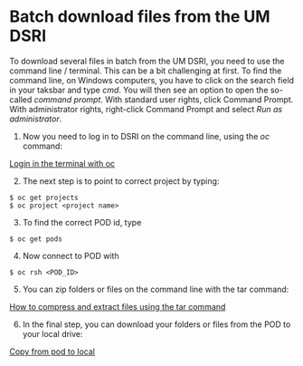 # Batch download files from the UM DSRI

To download several files in batch from the UM DSRI, you need to use the command line / terminal. This can be a bit challenging at first.
To find the command line, on Windows computers, you have to click on the search field in your taksbar and type *cmd*.
You will then see an option to open the so-called *command prompt*. With standard user rights, click Command Prompt.
With administrator rights, right-click Command Prompt and select *Run as administrator*.

1) Now you need to log in to DSRI on the command line, using the *oc* command:

[Login in the terminal with oc](https://dsri.maastrichtuniversity.nl/docs/openshift-install/#login-in-the-terminal-with-oc)

2) The next step is to point to correct project by typing:
```
$ oc get projects
$ oc project <project name>
```
3) To find the correct POD id, type
```
$ oc get pods
```
4) Now connect to POD with
```
$ oc rsh <POD_ID>
```
5) You can zip folders or files on the command line with the tar command:

[How to compress and extract files using the tar command](https://www.howtogeek.com/248780/how-to-compress-and-extract-files-using-the-tar-command-on-linux/)

6) In the final step, you can download your folders or files from the POD to your local drive:

[Copy from pod to local](https://dsri.maastrichtuniversity.nl/docs/openshift-load-data#copy-from-pod-to-local)